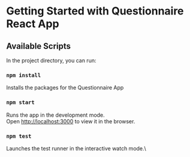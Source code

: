 # Getting Started with Questionnaire React App

## Available Scripts
In the project directory, you can run:

### `npm install`

Installs the packages for the Questionnaire App

### `npm start`

Runs the app in the development mode.\
Open [http://localhost:3000](http://localhost:3000) to view it in the browser.

### `npm test`

Launches the test runner in the interactive watch mode.\


